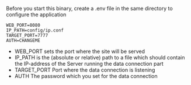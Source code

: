 Before you start this binary, create a .env file in the same
directory to configure the application

```env
WEB_PORT=8080
IP_PATH=config/ip.conf
TARGET_PORT=7777
AUTH=CHANGEME
```

- WEB_PORT sets the port where the site will be served
- IP_PATH is the (absolute or relative) path to a file which should
contain the IP-address of the Server running the data connection part
- TARGET_PORT Port where the data connection is listening
- AUTH The password which you set for the data connection
